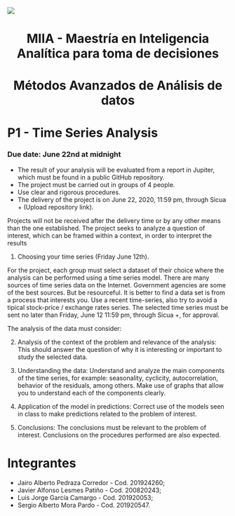 
![](https://uniandes.edu.co/sites/default/files/logo-uniandes.png)


# <center> MIIA - Maestría en Inteligencia Analítica para toma de decisiones </center>

# <center> Métodos Avanzados de Análisis de datos </center>


# P1 - Time Series Analysis

### Due date: June 22nd at midnight

* The result of your analysis will be evaluated from a report in Jupiter, which must be found in a public GitHub repository.
* The project must be carried out in groups of 4 people.
* Use clear and rigorous procedures.
* The delivery of the project is on June 22, 2020, 11:59 pm, through Sicua + (Upload repository link).

Projects will not be received after the delivery time or by any other means than the one established.
The project seeks to analyze a question of interest, which can be framed within a context, in order to interpret the results

1. Choosing your time series (Friday June 12th).

For the project, each group must select a dataset of their choice where the analysis can be performed using a time series model. There are many sources of time series data on the Internet. Government agencies are some of the best sources. But be resourceful. It is better to find a data set is from a process that interests you. Use a recent time-series, also try to avoid a tipical stock-price / exchange rates series. The selected time series must be sent no later than Friday, June 12 11:59 pm, through Sicua +, for approval.

The analysis of the data must consider:

2. Analysis of the context of the problem and relevance of the analysis: This should answer the question of why it is interesting or important to study the selected data.

3. Understanding the data: Understand and analyze the main components of the time series, for example: seasonality, cyclicity, autocorrelation, behavior of the residuals, among others. Make use of graphs that allow you to understand each of the components clearly.

4. Application of the model in predictions: Correct use of the models seen in class to make predictions related to the problem of interest.

5. Conclusions: The conclusions must be relevant to the problem of interest. Conclusions on the procedures performed are also expected.

# Integrantes

* Jairo Alberto Pedraza Corredor - Cod. 201924260;
* Javier Alfonso Lesmes Patiño - Cod. 200820243;
* Luis Jorge García Camargo - Cod. 201920053;
* Sergio Alberto Mora Pardo - Cod. 201920547.
